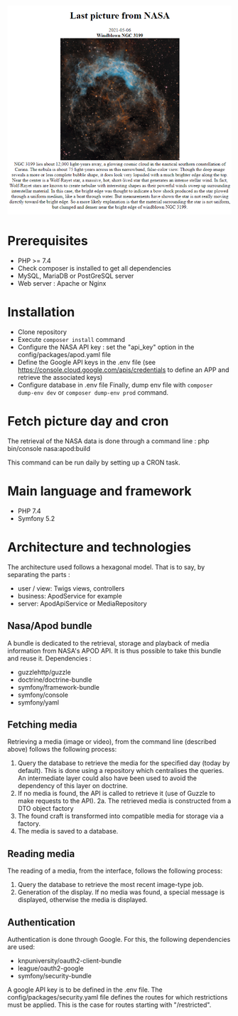 ![Aperçu du rendu](screenshot.png)

# Prerequisites

* PHP >= 7.4
* Check composer is installed to get all dependencies
* MySQL, MariaDB or PostGreSQL server
* Web server : Apache or Nginx 

# Installation

* Clone repository
* Execute `composer install` command
* Configure the NASA API key : set the "api_key" option in the config/packages/apod.yaml file
* Define the Google API keys in the .env file (see https://console.cloud.google.com/apis/credentials to define an APP and retrieve the associated keys)
* Configure database in .env file
Finally, dump env file with `composer dump-env dev` or `composer dump-env prod` command.

# Fetch picture day and cron

The retrieval of the NASA data is done through a command line :
php bin/console nasa:apod:build

This command can be run daily by setting up a CRON task.

# Main language and framework

* PHP 7.4
* Symfony 5.2

# Architecture and technologies

The architecture used follows a hexagonal model. That is to say, by separating the parts :
- user / view: Twigs views, controllers
- business: ApodService for example
- server: ApodApiService or MediaRepository

## Nasa/Apod bundle
A bundle is dedicated to the retrieval, storage and playback of media information from NASA's APOD API.
It is thus possible to take this bundle and reuse it. 
Dependencies :
* guzzlehttp/guzzle
* doctrine/doctrine-bundle
* symfony/framework-bundle
* symfony/console
* symfony/yaml

## Fetching media

Retrieving a media (image or video), from the command line (described above) follows the following process:
1. Query the database to retrieve the media for the specified day (today by default). This is done using a repository which centralises the queries. An intermediate layer could also have been used to avoid the dependency of this layer on doctrine.
2. If no media is found, the API is called to retrieve it (use of Guzzle to make requests to the API).
2a. The retrieved media is constructed from a DTO object factory
3. The found craft is transformed into compatible media for storage via a factory.
4. The media is saved to a database.

## Reading media

The reading of a media, from the interface, follows the following process:
1. Query the database to retrieve the most recent image-type job.
2. Generation of the display. If no media was found, a special message is displayed, otherwise the media is displayed.

## Authentication
Authentication is done through Google.
For this, the following dependencies are used:
* knpuniversity/oauth2-client-bundle
* league/oauth2-google
* symfony/security-bundle

A google API key is to be defined in the .env file.
The config/packages/security.yaml file defines the routes for which restrictions must be applied. This is the case for routes starting with "/restricted".


